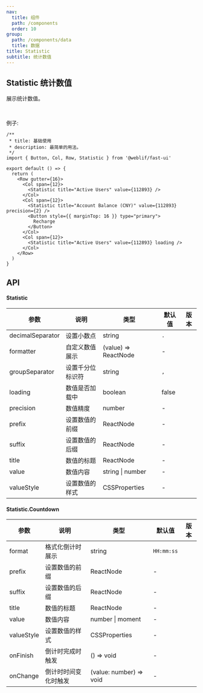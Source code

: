 ```yaml
---
nav:
  title: 组件
  path: /components
  order: 10
group:
  path: /components/data
  title: 数据
title: Statistic
subtitle: 统计数值
---
```


## Statistic 统计数值

展示统计数值。

<br />

例子:

```tsx
/**
 * title: 基础使用
 * description: 最简单的用法。
 */
import { Button, Col, Row, Statistic } from '@weblif/fast-ui'

export default () => {
  return (
    <Row gutter={16}>
      <Col span={12}>
        <Statistic title="Active Users" value={112893} />
      </Col>
      <Col span={12}>
        <Statistic title="Account Balance (CNY)" value={112893} precision={2} />
        <Button style={{ marginTop: 16 }} type="primary">
          Recharge
        </Button>
      </Col>
      <Col span={12}>
        <Statistic title="Active Users" value={112893} loading />
      </Col>
    </Row>
  )
}
```

## API

#### Statistic

| 参数             | 说明             | 类型                 | 默认值 | 版本 |
| ---------------- | ---------------- | -------------------- | ------ | ---- |
| decimalSeparator | 设置小数点       | string               | `.`    |      |
| formatter        | 自定义数值展示   | (value) => ReactNode | -      |      |
| groupSeparator   | 设置千分位标识符 | string               | `,`    |      |
| loading          | 数值是否加载中   | boolean              | false  |      |
| precision        | 数值精度         | number               | -      |      |
| prefix           | 设置数值的前缀   | ReactNode            | -      |      |
| suffix           | 设置数值的后缀   | ReactNode            | -      |      |
| title            | 数值的标题       | ReactNode            | -      |      |
| value            | 数值内容         | string \| number     | -      |      |
| valueStyle       | 设置数值的样式   | CSSProperties        | -      |      |

#### Statistic.Countdown

| 参数       | 说明                 | 类型                    | 默认值     | 版本 |
| ---------- | -------------------- | ----------------------- | ---------- | ---- |
| format     | 格式化倒计时展示     | string                  | `HH:mm:ss` |      |
| prefix     | 设置数值的前缀       | ReactNode               | -          |      |
| suffix     | 设置数值的后缀       | ReactNode               | -          |      |
| title      | 数值的标题           | ReactNode               | -          |      |
| value      | 数值内容             | number \| moment        | -          |      |
| valueStyle | 设置数值的样式       | CSSProperties           | -          |      |
| onFinish   | 倒计时完成时触发     | () => void              | -          |      |
| onChange   | 倒计时时间变化时触发 | (value: number) => void | -          |      |
